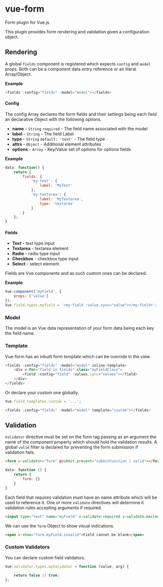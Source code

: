 # vue-form

Form plugin for Vue.js

This plugin provides form rendering and validation given a configuration object.

## Rendering

A global `fields` component is registered which expects `config` and `model` props. Both can be a component data entry reference or an literal Array/Object.

**Example**

```javascript
<fields :config="fields" :model="model"></fields>
```

#### Config

The config Array declares the form fields and their settings being each field an declarative Object with the following options.

- **name** - `String` `required` - The field name associated with the model
- **label** - `String` - The field Label
- **type** - `String` `default: 'text'` - The field type
- **attrs** - `Object` - Additional element attributes
- **options** - `Array` - Key/Value set of options for options fields

**Example**

```javascript
data: function() {
    return {
        fields: {
            'my-text': {
                label: 'MyText'
            },
            'my-textarea': {
                label: 'MyTextarea',
                type: 'textarea'
            }
        }
    };
}
```

#### Fields

- **Text** - text type input
- **Textarea** - textarea element
- **Radio** - radio type input
- **Checkbox** - checkbox type input
- **Select** - select element

Fields are Vue components and as such custom ones can be declared.

**Example**

```javascript
Vue.component('myField', {
    props: ['value']
});
Vue.field.types.myfield = '<my-field :value.sync="value"></my-field>';
```

### Model

The model is an Vue data representation of your form data being each key the field name.

### Template

Vue-form has an inbuilt form template which can be override in the view.

```javascript
<fields :config="fields" :model="model" inline-template>
    <div v-for="field in fields" class="myFieldClass">
        <field :config="field" :values.sync="values"></field>
    </div>
</fields>
```

Or declare your custom one globally.

```javascript
Vue.field.templates.custom = '...';
```

```javascript
<fields :config="fields" :model="model" template="custom"></fields>
```

## Validation

`Validator` directive must be set on the form tag passing as an argument the name of the component property which should hold the validation results. A global `valid` filter is declared for preventing the form submission if validation fails.

```html
<form v-validator="form" @submit.prevent="submitFunction | valid"></form>
```

```javascript
data: function () {
    return {
        form: {}
    }
}
```

Each field that requires validation must have an name attribute which will be used to reference it. One or more `validate` directives will determine it validation rules accepting arguments if required.

```html
<input type="text" name="myField" v-validate:required v-validate:maxlength="50">
```

We can use the `form` Object to show visual indications.

```html
<span v-show="form.myField.invalid">Field cannot be blank</span>
```

### Custom Validators

You can declare custom field validators.

```javascript
Vue.validator.types.myValidator = function (value, arg) {
    ...
    return false || true;
};
```
